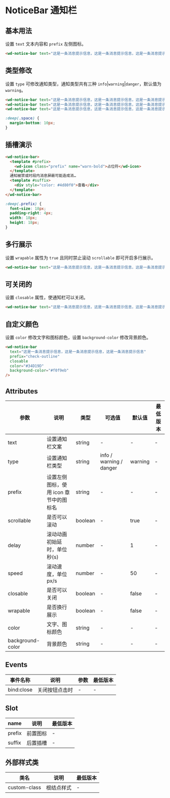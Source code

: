<frame/>

# NoticeBar 通知栏

## 基本用法

设置 `text` 文本内容和 `prefix` 左侧图标。

```html
<wd-notice-bar text="这是一条消息提示信息，这是一条消息提示信息，这是一条消息提示信息" prefix="warn-bold" />
```

## 类型修改

设置 `type` 可修改通知类型，通知类型共有三种 `info`|`warning`|`danger`，默认值为`warning`。

```html
<wd-notice-bar text="这是一条消息提示信息，这是一条消息提示信息，这是一条消息提示信息" prefix="warn-bold" custom-class="space" />
<wd-notice-bar text="这是一条消息提示信息，这是一条消息提示信息，这是一条消息提示信息" prefix="check-outline" type="info" custom-class="space" />
<wd-notice-bar text="这是一条消息提示信息，这是一条消息提示信息，这是一条消息提示信息" prefix="wifi-error" type="danger" />
```

```scss
:deep(.space) {
  margin-bottom: 10px;
}
```

## 插槽演示

```html
<wd-notice-bar>
  <template #prefix>
    <wd-icon class="prefix" name="warn-bold">占位符</wd-icon>
  </template>
  通知被禁或时段内消息屏蔽可能造成消…
  <template #suffix>
    <div style="color: #4d80f0">查看</div>
  </template>
</wd-notice-bar>
```

```scss
:deep(.prefix) {
  font-size: 18px;
  padding-right: 4px;
  width: 18px;
  height: 18px;
}
```

## 多行展示

设置 `wrapable` 属性为 `true` 且同时禁止滚动 `scrollable` 即可开启多行展示。

```html
<wd-notice-bar text="这是一条消息提示信息，这是一条消息提示信息，这是一条消息提示信息" wrapable :scrollable="false" />
```

## 可关闭的

设置 `closable` 属性，使通知栏可以关闭。

```html
<wd-notice-bar text="这是一条消息提示信息，这是一条消息提示信息，这是一条消息提示信息" closable />
```

## 自定义颜色

设置 `color` 修改文字和图标颜色，设置 `background-color` 修改背景颜色。

```html
<wd-notice-bar
  text="这是一条消息提示信息，这是一条消息提示信息，这是一条消息提示信息"
  prefix="check-outline"
  closable
  color="#34D19D"
  background-color="#f0f9eb"
/>
```

## Attributes

| 参数             | 说明                                   | 类型    | 可选值                  | 默认值  | 最低版本 |
| ---------------- | -------------------------------------- | ------- | ----------------------- | ------- | -------- |
| text             | 设置通知栏文案                         | string  | -                       | -       | -        |
| type             | 设置通知栏类型                         | string  | info / warning / danger | warning | -        |
| prefix           | 设置左侧图标，使用 icon 章节中的图标名 | string  | -                       | -       | -        |
| scrollable       | 是否可以滚动                           | boolean | -                       | true    | -        |
| delay            | 滚动动画初始延时，单位 秒(s)           | number  | -                       | 1       | -        |
| speed            | 滚动速度，单位 px/s                    | number  | -                       | 50      | -        |
| closable         | 是否可以关闭                           | boolean | -                       | false   | -        |
| wrapable         | 是否换行展示                           | boolean | -                       | false   | -        |
| color            | 文字、图标颜色                         | string  | -                       | -       | -        |
| background-color | 背景颜色                               | string  | -                       | -       | -        |

## Events

| 事件名称   | 说明           | 参数 | 最低版本 |
| ---------- | -------------- | ---- | -------- |
| bind:close | 关闭按钮点击时 | -    | -        |

## Slot

| name   | 说明     | 最低版本 |
| ------ | -------- | -------- |
| prefix | 前置图标 | -        |
| suffix | 后置插槽 | -        |

## 外部样式类

| 类名         | 说明       | 最低版本 |
| ------------ | ---------- | -------- |
| custom-class | 根结点样式 | -        |
